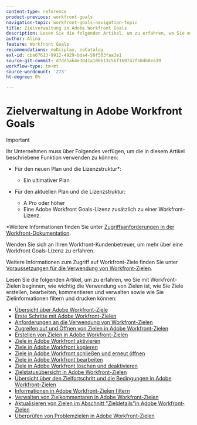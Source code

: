 ```yaml
---
content-type: reference
product-previous: workfront-goals
navigation-topic: workfront-goals-navigation-topic
title: Zielverwaltung in Adobe Workfront Goals
description: Lesen Sie die folgenden Artikel, um zu erfahren, wo Sie mit Workfront-Zielen beginnen, wie wichtig die Verwendung von Zielen ist, wie Sie Ziele erstellen, bearbeiten, kommentieren und verwalten sowie wie Sie Zielinformationen filtern und drucken können.
author: Alina
feature: Workfront Goals
recommendations: noDisplay, noCatalog
exl-id: cba07613-9912-4929-bda4-50f503faa3e1
source-git-commit: d7dd5ab4e3041a100b13c5bf169747f58db0ea39
workflow-type: tm+mt
source-wordcount: '273'
ht-degree: 0%

---
```


# Zielverwaltung in Adobe Workfront Goals

>[!IMPORTANT]
>
>Ihr Unternehmen muss über Folgendes verfügen, um die in diesem Artikel beschriebene Funktion verwenden zu können:
>
>* Für den neuen Plan und die Lizenzstruktur*:
>
>   * Ein ultimativer Plan
>    
>* Für den aktuellen Plan und die Lizenzstruktur:
>
>   * A Pro oder höher
>   * Eine Adobe Workfront Goals-Lizenz zusätzlich zu einer Workfront-Lizenz.
>
>*Weitere Informationen finden Sie unter [Zugriffsanforderungen in der Workfront-Dokumentation](/help/quicksilver/administration-and-setup/add-users/access-levels-and-object-permissions/access-level-requirements-in-documentation.md).
>

Wenden Sie sich an Ihren Workfront-Kundenbetreuer, um mehr über eine Workfront Goals-Lizenz zu erfahren.

Weitere Informationen zum Zugriff auf Workfront-Ziele finden Sie unter [Voraussetzungen für die Verwendung von Workfront-Zielen](/help/quicksilver/workfront-goals/goal-management/access-needed-for-wf-goals.md).

Lesen Sie die folgenden Artikel, um zu erfahren, wo Sie mit Workfront-Zielen beginnen, wie wichtig die Verwendung von Zielen ist, wie Sie Ziele erstellen, bearbeiten, kommentieren und verwalten sowie wie Sie Zielinformationen filtern und drucken können:

* [Übersicht über Adobe Workfront-Ziele](../../workfront-goals/goal-management/wf-goals-overview.md)
* [Erste Schritte mit Adobe Workfront-Zielen](../../workfront-goals/goal-management/getting-started-with-wf-goals.md)
* [Anforderungen an die Verwendung von Workfront-Zielen](../../workfront-goals/goal-management/access-needed-for-wf-goals.md)
* [Zugreifen auf und Öffnen von Zielen in Adobe Workfront-Zielen](../../workfront-goals/goal-management/access-goals-in-wf-goals.md)
* [Erstellen von Zielen in Adobe Workfront-Zielen](../../workfront-goals/goal-management/create-goals.md)
* [Ziele in Adobe Workfront aktivieren](../../workfront-goals/goal-management/activate-goals.md)
* [Ziele in Adobe Workfront kopieren](../../workfront-goals/goal-management/copy-goals.md)
* [Ziele in Adobe Workfront schließen und erneut öffnen](../../workfront-goals/goal-management/close-and-reopen-goals.md)
* [Ziele in Adobe Workfront bearbeiten](../../workfront-goals/goal-management/edit-goals.md)
* [Ziele in Adobe Workfront löschen und deaktivieren](../../workfront-goals/goal-management/delete-and-deactivate-goals.md)
* [Zielstatusübersicht in Adobe Workfront-Zielen](../../workfront-goals/goal-management/goal-status-overview.md)
* [Übersicht über den Zielfortschritt und die Bedingungen in Adobe Workfront-Zielen](../../workfront-goals/goal-management/calculate-goal-progress.md)
* [Informationen in Adobe Workfront-Zielen filtern](../../workfront-goals/goal-management/filter-information-wf-goals.md)
* [Verwalten von Zielkommentaren in Adobe Workfront-Zielen](../../workfront-goals/goal-management/manage-goal-comments.md)
* [Aktualisieren von Zielen im Abschnitt &quot;Zieldetails&quot;in Adobe Workfront-Zielen](../../workfront-goals/goal-management/update-goals-in-goal-details-panel.md)
* [Überprüfen von Problemzielen in Adobe Workfront-Zielen](../../workfront-goals/goal-management/view-in-trouble-goals.md)
